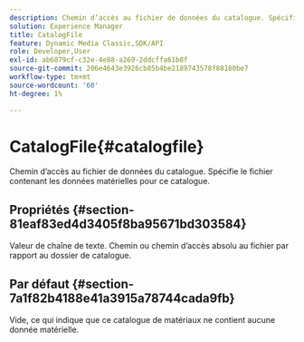 ```yaml
---
description: Chemin d’accès au fichier de données du catalogue. Spécifie le fichier contenant les données matérielles pour ce catalogue.
solution: Experience Manager
title: CatalogFile
feature: Dynamic Media Classic,SDK/API
role: Developer,User
exl-id: ab6879cf-c32e-4e88-a269-2ddcffa61b8f
source-git-commit: 206e4643e3926cb85b4be2189743578f88180be7
workflow-type: tm+mt
source-wordcount: '60'
ht-degree: 1%

---
```


# CatalogFile{#catalogfile}

Chemin d’accès au fichier de données du catalogue. Spécifie le fichier contenant les données matérielles pour ce catalogue.

## Propriétés {#section-81eaf83ed4d3405f8ba95671bd303584}

Valeur de chaîne de texte. Chemin ou chemin d’accès absolu au fichier par rapport au dossier de catalogue.

## Par défaut {#section-7a1f82b4188e41a3915a78744cada9fb}

Vide, ce qui indique que ce catalogue de matériaux ne contient aucune donnée matérielle.
